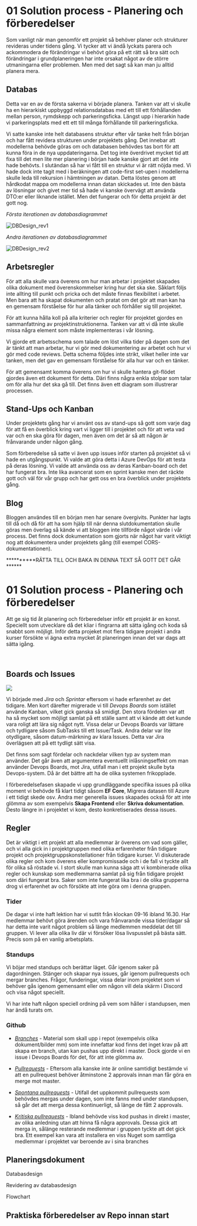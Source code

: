 # 01 Solution process - Planering och förberedelser

Som vanligt när man genomför ett projekt så behöver planer och strukturer revideras under tidens gång. Vi tycker att vi ändå lyckats parera och ackommodera de förändringar vi behövt göra på ett rätt så bra sätt och förändringar i grundplaneringen har inte orsakat något av de större utmaningarna eller problemen. Men med det sagt så kan man ju alltid planera mera.

## Databas

Detta var en av de första sakerna vi började planera. Tanken var att vi skulle ha en hierarkiskt uppbyggd relationsdatabas med ett till ett förhållanden mellan person, rymdskepp och parkeringsficka. Längst upp i hierarkin hade vi parkeringsplats med ett ett till många förhållande till parkeringsficka.

Vi satte kanske inte helt databasens struktur efter vår tanke helt från början och har fått revidera strukturen under projektets gång. Det innebar att modellerna behövde göras om och databasen behövdes tas bort för att kunna föra in de nya uppdateringarna. Det tog inte överdrivet mycket tid att fixa till det men lite mer planering i början hade kanske gjort att det inte hade behövts. I slutändan så har vi fått till en struktur vi är rätt nöjda med. Vi hade dock inte tagit med i beräkningen att code-first set-upen i modellerna skulle leda till rekursion i hämtningen av datan. Detta löstes genom att hårdkodat mappa om modellerna innan datan skickades ut. Inte den bästa av lösningar och givet mer tid så hade vi kanske övervägt att använda DTO:er eller liknande istället. Men det fungerar och för detta projekt är det gott nog.



*Första iterationen av databasdiagrammet*

![DBDesign_rev1](C:\Users\hampe\Repos\Skola\Molntjänster\Projekt\spacepark-grupp-1-spacepark\Documentation\DBDesign_rev1.PNG)

*Andra iterationen av databasdiagrammet*

![DBDesign_rev2](C:\Users\hampe\Repos\Skola\Molntjänster\Projekt\spacepark-grupp-1-spacepark\Documentation\DBDesign_rev2.PNG)





## Arbetsregler

För att alla skulle vara överens om hur man arbetar i projektet skapades olika dokument med överenskommelser kring hur det ska ske. Såklart följs inte allting till punkt och pricka och det måste finnas flexibilitet i arbetet. Men bara att ha skapat dokumenten och pratat om det gör att man kan ha en gemensam förståelse för hur alla tänker och förhåller sig till projektet.

För att kunna hålla koll på alla kriterier och regler för projektet gjordes en sammanfattning av projektinstruktionerna. Tanken var att vi då inte skulle missa några element som måste implementeras i vår lösning. 

[Projektsammanfattning]: C:\Users\hampe\Repos\Skola\Molntjänster\Projekt\spacepark-grupp-1-spacepark\Documentation\Projectoutlineandrules.md

Vi gjorde ett arbetsschema som talade om löst vilka tider på dagen som det är tänkt att man arbetar, hur vi gör med dokumentering av arbetet och hur vi gör med code reviews. Detta schema följdes inte strikt, vilket heller inte var tanken, men det gav en gemensam förståelse för alla hur var och en tänker. 

[Arbetsschema]: C:\Users\hampe\Repos\Skola\Molntjänster\Projekt\spacepark-grupp-1-spacepark\Documentation\Arbetsschema.md

För att gemensamt komma överens om hur vi skulle hantera git-flödet gjordes även ett dokument för detta. Däri finns några enkla stolpar som talar om för alla hur det ska gå till. Det finns även ett diagram som illustrerar processen. 

[Git-Flöde]: C:\Users\hampe\Repos\Skola\Molntjänster\Projekt\spacepark-grupp-1-spacepark\Documentation\GitWorkflowRules.md



## Stand-Ups och Kanban

Under projektets gång har vi använt oss av stand-ups så gott som varje dag för att få en överblick kring vart vi ligger till i projektet och för att veta vad var och en ska göra för dagen, men även om det är så att någon är frånvarande under någon gång.

[Stand-Ups]: C:\Users\hampe\Repos\Skola\Molntjänster\Projekt\spacepark-grupp-1-spacepark\Documentation\Stand-Up.md



Som förberedelse så satte vi även upp issues inför starten på projektet så vi hade en utgångspunkt. Vi valde att göra detta i Azure DevOps för att testa på deras lösning. Vi valde att använda oss av deras Kanban-board och det har fungerat bra. Inte lika avancerat som en sprint kanske  men det räckte gott och väl för vår grupp och har gett oss en bra överblick under projektets gång. 



## Blog	

Bloggen användes till en början men har senare övergivits. Punkter har lagts till då och då för att ha som hjälp till när denna slutdokumentation skulle göras men överlag så kände vi att bloggen inte tillförde något värde i vår process. Det finns dock dokumentation som gjorts när något har varit viktigt nog att dokumentera under projektets gång (till exempel CORS-dokumentationen).



**********RÄTTA TILL OCH BAKA IN DENNA TEXT SÅ GOTT DET GÅR ******

# 01 Solution process - Planering och förberedelser

Att ge sig tid åt planering och förberedelser inför ett projekt är en konst. Speciellt som utvecklare då det kliar i fingrarna att sätta igång och koda så snabbt som möjligt. Inför detta projeket mot flera tidigare projekt i andra kurser försökte vi ägna extra mycket åt planeringen innan det var dags att sätta igång.

​	

## Boards och Issues

![](D:\DOT.NET\Molntjänster\Projekt\spacepark-grupp-1-spacepark\Documentation\Solution\img\devops-boards.PNG)

Vi började med *Jira* och *Sprintar* eftersom vi hade erfarenhet av det tidigare. Men kort därefter migrerade vi till *Devops Boards* som istället använde Kanban, vilket gick ganska så smidigt. Den stora fördelen var att ha så mycket som möjligt samlat på ett ställe samt att vi kände att det kunde vara roligt att lära sig något nytt. Vissa delar ur Devops Boards var lättare och tydligare såsom SubTasks till ett Issue/Task. Andra delar var lite otydligare, såsom datum-märkning av klara Issues.  Detta var Jira överlägsen att på ett tydligt sätt visa.

Det finns som sagt fördelar och nackdelar vilken typ av system man använder. Det går även att argumentera eventuellt inlåsningseffekt om man använder Devops Boards, mot Jira, utifall man i ett projekt skulle byta Devops-system. Då är det bättre att ha de olika systemen frikopplade.

I förberedelsefasen skapade vi upp grundläggande specifika issues på olika moment vi behövde få klart tidigt såsom **EF Core**, Migrera  datasen till Azure i ett tidigt skede osv. Andra mer generella issues skapades också för att inte glömma av som exempelvis **Skapa Frontend** eller **Skriva dokumentation**. Desto längre in i projektet vi kom, desto konkretiserades dessa issues.



## Regler

Det är viktigt i ett projekt att alla medlemmar är överens om vad som gäller, och vi alla gick in i projektgruppen med olika erfarenheter från tidigare projekt och projektgruppskonstellationer från tidigare kurser. Vi diskuterade olika regler och kom överens eller kompromissade och i de fall vi tyckte allt för olika så röstade vi. I stort skulle man kunna säga att vi kombinerade olika regler och kunskap som medlemmarna samlat på sig från tidigare projekt som däri fungerat bra. Saker som inte fungerat lika bra i de olika grupperna drog vi erfarenhet av och försökte att inte göra om i denna gruppen.

### Tider

De dagar vi inte haft lektion har vi suttit från klockan 09-16 ibland 16.30. Har medlemmar behövt göra ärenden och  vara frånvarande vissa tider/dagar så har detta inte varit något problem så länge medlemmen meddelat det till gruppen. Vi lever alla olika liv där vi försöker lösa livspusslet på bästa sätt. Precis som på en vanlig arbetsplats.

### Standups 

Vi böjar med standups och berättar läget. Går igenom saker på dagordningen. Stänger och  skapar nya issues, går igenom pullrequests och mergar branches. Frågor, funderingar, vissa delar inom projektet som vi behöver gås igenom gemensamt eller om någon vill dela skärm i Discord och visa något speciellt.

Vi har inte haft någon speciell ordning på vem som håller i standupsen, men har ändå turats om.

### Github

- *<u>Branches</u>* - Material som skall upp i repot (exempelvis olika dokument/bilder mm) som inte innefattar kod finns det inget krav på att skapa en branch, utan kan pushas upp direkt i master. Dock gjorde vi en issue i Devops Boards för det, för att inte glömma av.

- <u>*Pullrequests*</u> - Eftersom alla kanske inte är online samtidigt bestämde vi att en pullrequest behöver åtminstone 2 approvals innan man får göra en merge mot master.

- <u>*Spontana pullrequests*</u> - Utifall det uppkommit pullrequests som behövdes mergas under dagen, som inte fanns med under standupsen, så går det att merga dessa kontinuerligt, så länge de fått 2 approvals.

- <u>*Kritiska pullrequests*</u> - Ibland behövde viss kod pushas in direkt i master, av olika anledning utan att hinna få några approvals. Dessa gick att merga in, sålänge resterande medlemmar i gruppen tyckte att det gick bra. Ett exempel kan vara att installera en viss Nuget som samtliga medlemmar i projektet var beroende av i sina branches

  

## Planeringsdokument

Databasdesign

Revidering av databasdesign

Flowchart

## Praktiska förberedelser av Repo innan start